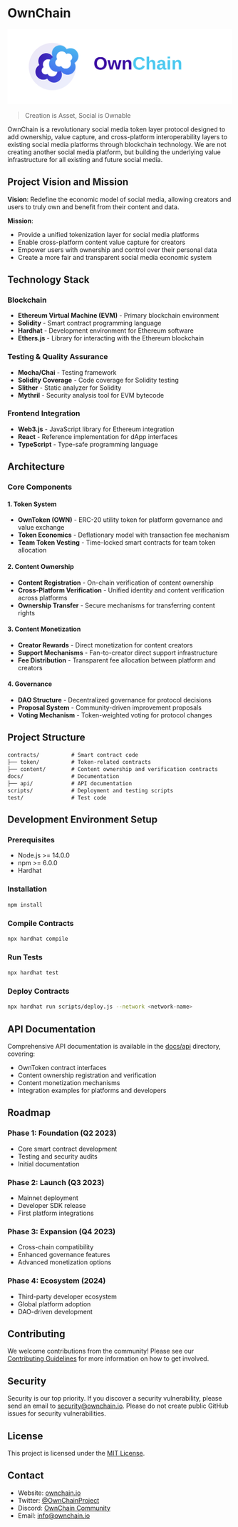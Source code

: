 # OwnChain

<img src="logo.svg" alt="OwnChain Logo" width="600">

> Creation is Asset, Social is Ownable

OwnChain is a revolutionary social media token layer protocol designed to add ownership, value capture, and cross-platform interoperability layers to existing social media platforms through blockchain technology. We are not creating another social media platform, but building the underlying value infrastructure for all existing and future social media.

## Project Vision and Mission

**Vision**: Redefine the economic model of social media, allowing creators and users to truly own and benefit from their content and data.

**Mission**:
- Provide a unified tokenization layer for social media platforms
- Enable cross-platform content value capture for creators
- Empower users with ownership and control over their personal data
- Create a more fair and transparent social media economic system

## Technology Stack

### Blockchain
- **Ethereum Virtual Machine (EVM)** - Primary blockchain environment
- **Solidity** - Smart contract programming language
- **Hardhat** - Development environment for Ethereum software
- **Ethers.js** - Library for interacting with the Ethereum blockchain

### Testing & Quality Assurance
- **Mocha/Chai** - Testing framework
- **Solidity Coverage** - Code coverage for Solidity testing
- **Slither** - Static analyzer for Solidity
- **Mythril** - Security analysis tool for EVM bytecode

### Frontend Integration
- **Web3.js** - JavaScript library for Ethereum integration
- **React** - Reference implementation for dApp interfaces
- **TypeScript** - Type-safe programming language

## Architecture

### Core Components

#### 1. Token System
- **OwnToken (OWN)** - ERC-20 utility token for platform governance and value exchange
- **Token Economics** - Deflationary model with transaction fee mechanism
- **Team Token Vesting** - Time-locked smart contracts for team token allocation

#### 2. Content Ownership
- **Content Registration** - On-chain verification of content ownership
- **Cross-Platform Verification** - Unified identity and content verification across platforms
- **Ownership Transfer** - Secure mechanisms for transferring content rights

#### 3. Content Monetization
- **Creator Rewards** - Direct monetization for content creators
- **Support Mechanisms** - Fan-to-creator direct support infrastructure
- **Fee Distribution** - Transparent fee allocation between platform and creators

#### 4. Governance
- **DAO Structure** - Decentralized governance for protocol decisions
- **Proposal System** - Community-driven improvement proposals
- **Voting Mechanism** - Token-weighted voting for protocol changes

## Project Structure

```
contracts/          # Smart contract code
├── token/          # Token-related contracts
├── content/        # Content ownership and verification contracts
docs/               # Documentation
├── api/            # API documentation
scripts/            # Deployment and testing scripts
test/               # Test code
```

## Development Environment Setup

### Prerequisites

- Node.js >= 14.0.0
- npm >= 6.0.0
- Hardhat

### Installation

```bash
npm install
```

### Compile Contracts

```bash
npx hardhat compile
```

### Run Tests

```bash
npx hardhat test
```

### Deploy Contracts

```bash
npx hardhat run scripts/deploy.js --network <network-name>
```

## API Documentation

Comprehensive API documentation is available in the [docs/api](docs/api/) directory, covering:
- OwnToken contract interfaces
- Content ownership registration and verification
- Content monetization mechanisms
- Integration examples for platforms and developers

## Roadmap

### Phase 1: Foundation (Q2 2023)
- Core smart contract development
- Testing and security audits
- Initial documentation

### Phase 2: Launch (Q3 2023)
- Mainnet deployment
- Developer SDK release
- First platform integrations

### Phase 3: Expansion (Q4 2023)
- Cross-chain compatibility
- Enhanced governance features
- Advanced monetization options

### Phase 4: Ecosystem (2024)
- Third-party developer ecosystem
- Global platform adoption
- DAO-driven development

## Contributing

We welcome contributions from the community! Please see our [Contributing Guidelines](CONTRIBUTING.md) for more information on how to get involved.

## Security

Security is our top priority. If you discover a security vulnerability, please send an email to security@ownchain.io. Please do not create public GitHub issues for security vulnerabilities.

## License

This project is licensed under the [MIT License](LICENSE).

## Contact

- Website: [ownchain.io](https://ownchain.io)
- Twitter: [@OwnChainProject](https://twitter.com/OwnChainProject)
- Discord: [OwnChain Community](https://discord.gg/ownchain)
- Email: info@ownchain.io 